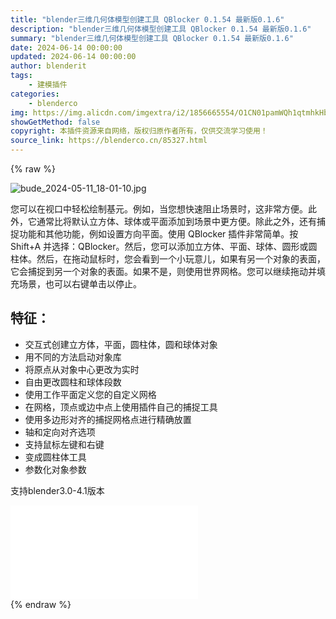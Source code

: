 ```yaml
---
title: "blender三维几何体模型创建工具 QBlocker 0.1.54 最新版0.1.6"
description: "blender三维几何体模型创建工具 QBlocker 0.1.54 最新版0.1.6"
summary: "blender三维几何体模型创建工具 QBlocker 0.1.54 最新版0.1.6"
date: 2024-06-14 00:00:00
updated: 2024-06-14 00:00:00
author: blenderit
tags: 
    - 建模插件
categories:
    - blenderco
img: https://img.alicdn.com/imgextra/i2/1856665554/O1CN01pamWQh1qtmhkHbi3l_!!1856665554.jpg
showGetMethod: false
copyright: 本插件资源来自网络，版权归原作者所有，仅供交流学习使用！
source_link: https://blenderco.cn/85327.html
---
```


{% raw %}
<p><img src="https://img.alicdn.com/imgextra/i2/1856665554/O1CN01pamWQh1qtmhkHbi3l_!!1856665554.jpg" alt="bude_2024-05-11_18-01-10.jpg"></p><p>您可以在视口中轻松绘制基元。例如，当您想快速阻止场景时，这非常方便。此外，它通常比将默认立方体、球体或平面添加到场景中更方便。除此之外，还有捕捉功能和其他功能，例如设置方向平面。使用 QBlocker 插件非常简单。按 Shift+A 并选择：QBlocker。然后，您可以添加立方体、平面、球体、圆形或圆柱体。然后，在拖动鼠标时，您会看到一个小玩意儿，如果有另一个对象的表面，它会捕捉到另一个对象的表面。如果不是，则使用世界网格。您可以继续拖动并填充场景，也可以右键单击以停止。</p><h2 class="wp-block-heading">特征：</h2><ul>
<li>交互式创建立方体，平面，圆柱体，圆和球体对象</li>
<li>用不同的方法启动对象库</li>
<li>将原点从对象中心更改为实时</li>
<li>自由更改圆柱和球体段数</li>
<li>使用工作平面定义您的自定义网格</li>
<li>在网格，顶点或边中点上使用插件自己的捕捉工具</li>
<li>使用多边形对齐的捕捉网格点进行精确放置</li>
<li>轴和定向对齐选项</li>
<li>支持鼠标左键和右键</li>
<li>变成圆柱体工具</li>
<li>参数化对象参数</li>
</ul><p>支持blender3.0-4.1版本</p><div id="external-video-5fa0fdb568" class="external-video"><iframe frameborder="0" src="//player.bilibili.com/player.html?isOutside=true&amp;aid=1855568278&amp;bvid=BV1Gs421u7Ec&amp;cid=1582654316&amp;p=1" allowfullscreen="true"></iframe></div>
<div style="display: none">blenderco</div>
{% endraw %}